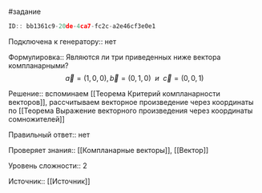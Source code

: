 #задание

```javascript
ID:: bb1361c9-20de-4ca7-fc2c-a2e46cf3e0e1
```

Подключена к генератору:: нет

Формулировка:: Являются ли три приведенных ниже вектора компланарными?
$$\vec{a}=(1,0,0), \vec{b}=(0,1,0)~~и~~\vec{c}=(0,0,1)$$

Решение:: вспоминаем [[Теорема Критерий компланарности векторов]], рассчитываем векторное произведение через координаты по [[Теорема Выражение векторного произведения через координаты сомножителей]]

Правильный ответ:: нет

Проверяет знания:: [[Компланарные векторы]], [[Вектор]]

Уровень сложности:: 2

Источник:: [[Источник]]